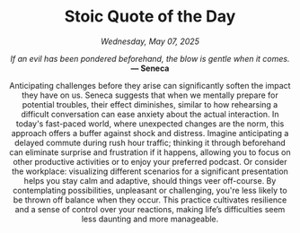 <h1 align="center">Stoic Quote of the Day</h1>
<p align="center"><em><!--date-start-->Wednesday, May 07, 2025<!--date-end--></em></p>
<p align="center">
    <em><!--START_SECTION:quote-text-->
If an evil has been pondered beforehand, the blow is gentle when it comes.
<!--END_SECTION:quote-text--></em><br>
    <strong>— <!--START_SECTION:quote-author-->
Seneca
<!--END_SECTION:quote-author--></strong>
</p>

<p align="center" style="max-width:600px;margin:0 auto;">
<!--START_SECTION:quote-interpretation-->
Anticipating challenges before they arise can significantly soften the impact they have on us. Seneca suggests that when we mentally prepare for potential troubles, their effect diminishes, similar to how rehearsing a difficult conversation can ease anxiety about the actual interaction. In today's fast-paced world, where unexpected changes are the norm, this approach offers a buffer against shock and distress. Imagine anticipating a delayed commute during rush hour traffic; thinking it through beforehand can eliminate surprise and frustration if it happens, allowing you to focus on other productive activities or to enjoy your preferred podcast. Or consider the workplace: visualizing different scenarios for a significant presentation helps you stay calm and adaptive, should things veer off-course. By contemplating possibilities, unpleasant or challenging, you're less likely to be thrown off balance when they occur. This practice cultivates resilience and a sense of control over your reactions, making life’s difficulties seem less daunting and more manageable.
<!--END_SECTION:quote-interpretation-->
</p>
